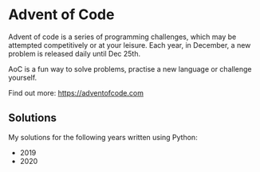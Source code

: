 # Advent of Code
Advent of code is a series of programming challenges, which may be attempted competitively or at your leisure.
Each year, in December, a new problem is released daily until Dec 25th.

AoC is a fun way to solve problems, practise a new language or challenge yourself.

Find out more: 
https://adventofcode.com

## Solutions
My solutions for the following years written using Python:
* 2019
* 2020
